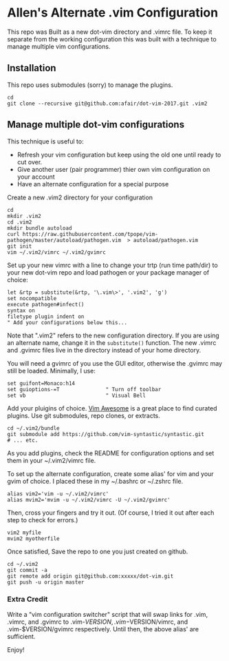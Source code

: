 # Allen's Alternate .vim Configuration

This repo was Built as a new dot-vim directory and .vimrc file.
To keep it separate from the working configuration this was built
with a technique to manage multiple vim configurations.

## Installation

This repo uses submodules (sorry) to manage the plugins.

    cd
    git clone --recursive git@github.com:afair/dot-vim-2017.git .vim2

## Manage multiple dot-vim configurations

This technique is useful to:

* Refresh your vim configuration but keep using the old one until ready to cut over.
* Give another user (pair programmer) thier own vim configuration on your account
* Have an alternate configuration for a special purpose

Create a new .vim2 directory for your configuration

    cd
    mkdir .vim2
    cd .vim2
    mkdir bundle autoload
    curl https://raw.githubusercontent.com/tpope/vim-pathogen/master/autoload/pathogen.vim  > autoload/pathogen.vim
    git init
    vim ~/.vim2/vimrc ~/.vim2/gvimrc

Set up your new vimrc with a line to change your trtp (run time path/dir) to your new dot-vim repo and load pathogen
or your package manager of choice:

    let &rtp = substitute(&rtp, '\.vim\>', '.vim2', 'g')
    set nocompatible
    execute pathogen#infect()
    syntax on
    filetype plugin indent on
    " Add your configurations below this...

Note that ".vim2" refers to the new configuration directory.
If you are using an alternate name, change it in the `substitute()` function.
The new .vimrc and .gvimrc files live in the directory instead of your home directory.

You will need a gvimrc of you use the GUI editor, otherwise the .gvimrc may still be loaded. Minimally, I use:

    set guifont=Monaco:h14
    set guioptions-=T               " Turn off toolbar
    set vb                          " Visual Bell

Add your pluigins of choice. [Vim Awesome](http://vimawesome.com/) is a great place to find curated plugins.
Use git submodules, repo clones, or extracts.

    cd ~/.vim2/bundle
    git submodule add https://github.com/vim-syntastic/syntastic.git
    # ... etc.

As you add plugins, check the README for configuration options and set them in your ~/.vim2/vimrc file.

To set up the alternate configuration, create some alias' for vim and your gvim of choice.
I placed these in my ~/.bashrc or ~/.zshrc file.

    alias vim2='vim -u ~/.vim2/vimrc'
    alias mvim2='mvim -u ~/.vim2/vimrc -U ~/.vim2/gvimrc'

Then, cross your fingers and try it out. (Of course, I tried it out after each step to check for errors.)

    vim2 myfile
    mvim2 myotherfile

Once satisfied, Save the repo to one you just created on github.

    cd ~/.vim2
    git commit -a
    git remote add origin git@github.com:xxxxx/dot-vim.git
    git push -u origin master

### Extra Credit

Write a "vim configuration switcher" script that will swap links for .vim, .vimrc, and .gvimrc to .vim-$VERSION, .vim-$VERSION/vimrc, and .vim-$VERSION/gvimrc respectively. Until then, the above alias' are sufficient.

Enjoy!




